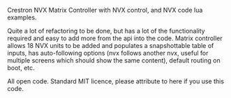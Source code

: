 Crestron NVX Matrix Controller with NVX control, and NVX code lua examples.

Quite a lot of refactoring to be done, but has a lot of the functionality required and easy to add more from the api into the code.
Matrix controller allows 18 NVX units to be added and populates a snapshottable table of inputs, has auto-following options (nvx follows another nvx, useful for multiple screens which should show the same content), default routing on boot, etc.

All open code. Standard MIT licence, please attribute to here if you use this code.

